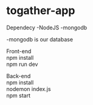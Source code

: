 # togather-app

Dependecy
-NodeJS
-mongodb

-mongodb is our database

Front-end  
npm install  
npm run dev

Back-end  
npm install  
nodemon index.js  
npm start
